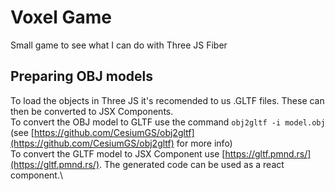 # Voxel Game

Small game to see what I can do with Three JS Fiber

## Preparing OBJ models

To load the objects in Three JS it's recomended to us .GLTF files. These can then be converted to JSX Components. \
To convert the OBJ model to GLTF use the command `obj2gltf -i model.obj` (see [https://github.com/CesiumGS/obj2gltf](https://github.com/CesiumGS/obj2gltf) for more info)\
To convert the GLTF model to JSX Component use [https://gltf.pmnd.rs/](https://gltf.pmnd.rs/). The generated code can be used as a react component.\
